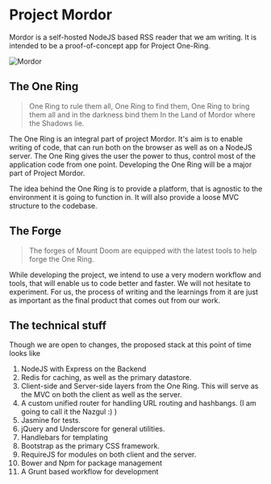 # Project Mordor

Mordor is a self-hosted NodeJS based RSS reader that we am writing. It is intended to be a proof-of-concept app for Project One-Ring. 

![Mordor](http://upload.wikimedia.org/wikipedia/en/3/3a/Sauron.jpg "One Ring to Rule Them All")

## The One Ring

> One Ring to rule them all, One Ring to find them,
> One Ring to bring them all and in the darkness bind them
> In the Land of Mordor where the Shadows lie.

The One Ring is an integral part of project Mordor. It's aim is to enable writing of code, that can run both on the browser as well as on a NodeJS server. The One Ring gives the user the power to thus, control most of the application code from one point. Developing the One Ring will be a major part of Project Mordor. 

The idea behind the One Ring is to provide a platform, that is agnostic to the environment it is going to function in. It will also provide a loose MVC structure to the codebase. 

## The Forge

> The forges of Mount Doom are equipped with the latest tools to help forge the One Ring. 

While developing the project, we intend to use a very modern workflow and tools, that will enable us to code better and faster. We will not hesitate to experiment. For us, the process of writing and the learnings from it are just as important as the final product that comes out from our work. 

## The technical stuff

Though we are open to changes, the proposed stack at this point of time looks like

1. NodeJS with Express on the Backend
2. Redis for caching, as well as the primary datastore. 
3. Client-side and Server-side layers from the One Ring. This will serve as the MVC on both the client as well as the server. 
4. A custom unified router for handling URL routing and hashbangs. (I am going to call it the Nazgul :) )
5. Jasmine for tests. 
6. jQuery and Underscore for general utilities. 
7. Handlebars for templating
8. Bootstrap as the primary CSS framework. 
9. RequireJS for modules on both client and the server. 
10. Bower and Npm for package management
11. A Grunt based workflow for development